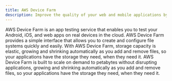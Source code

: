 ```yaml
---
title: AWS Device Farm
description: Improve the quality of your web and mobile applications by testing across desktop browsers and real mobile devices hosted in the AWS Cloud
---
```


AWS Device Farm is an app testing service that enables you to test your Android, iOS, and web apps on real devices in the cloud. AWS Device Farm provides a simple interface that allows you to create and configure file systems quickly and easily. With AWS Device Farm, storage capacity is elastic, growing and shrinking automatically as you add and remove files, so your applications have the storage they need, when they need it. AWS Device Farm is built to scale on demand to petabytes without disrupting applications, growing and shrinking automatically as you add and remove files, so your applications have the storage they need, when they need it. 